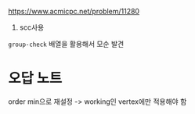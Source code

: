 https://www.acmicpc.net/problem/11280

1. scc사용

`group-check` 배열을 활용해서 모순 발견

# 오답 노트

order min으로 재설정 -> working인 vertex에만 적용해야 함
